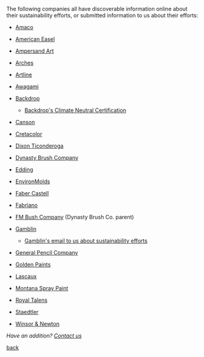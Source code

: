 The following companies all have discoverable information online about their
sustainability efforts, or submitted information to us about their efforts:

- [Amaco](https://s3.amazonaws.com/amacobrent/section_images/attachments/2934/original_Socially_Responsible_Manufacturing_.pdf?1433186740)

- [American Easel](https://americaneasel.com/about-us.aspx)

- [Ampersand Art](https://ampersandart.com/we-care-about-the-environment.php)

- [Arches](https://arches-papers.com/arches-vs-sustainable-development/)

- [Artline](https://www.artlineworld.com/about_us/environment/)

- [Awagami](https://awagami.com/pages/about-us)

- [Backdrop](https://www.backdrophome.com/pages/about)
  - [Backdrop's Climate Neutral Certification](https://www.climateneutral.org/brand/backdrop)

- [Canson](https://en.canson.com/commitments/combating-climate-change)

- [Cretacolor](https://www.cretacolor.com/en/passion-en/umweltschutz/)

- [Dixon Ticonderoga](https://dixonticonderogacompany.com/terracycle/)

- [Dynasty Brush Company](https://dynastybrush.com/company/)

- [Edding](https://www.edding.com/company/sustainability/environment/)

- [EnvironMolds](https://www.artmolds.com/about-us)

- [Faber Castell](https://www.fabercastell.com/pages/sustainability)

- [Fabriano](https://www.fabriano.com/en/326/ecology)

- [FM Bush Company](https://www.fmbrush.com/company/) (Dynasty Brush Co. parent)

- [Gamblin](https://gamblincolors.com/reclaimed-earth-colors/)
  - [Gamblin's email to us about sustainability efforts](./gamblin.txt)

- [General Pencil Company](https://www.generalpencil.com/values.html)

- [Golden Paints](https://goldenpaints.com/healthsafety_health_index)

- [Lascaux](https://lascaux.ch/en/about-us)

- [Montana Spray Paint](https://www.montana-cans.com/en/safety-environment)

- [Royal Talens](https://www.royaltalens.com/en/about-us/sustainability/)

- [Staedtler](https://www.staedtler.com/intl/en/company/about-staedtler/sustainability-and-protection-of-the-environment/)

- [Winsor & Newton](https://www.winsornewton.com/na/heritage/our-ethics/)

_Have an addition?_ <a href="mailto:ourcityourmayor@gmail.com?Subject=Addition%20to%20statements%20database">_Contact us_</a> 

[back](./)
